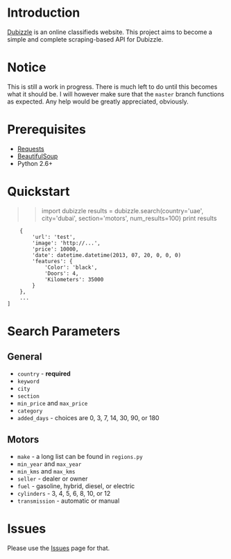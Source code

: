 # Introduction

[Dubizzle](http://www.dubizzle.com/) is an online classifieds website. This project aims to 
become a simple and complete scraping-based API for Dubizzle.

# Notice

This is still a work in progress. There is much left to do until this becomes what it should be. I will however make sure that the `master` branch functions as expected. Any help would be greatly appreciated, obviously.

# Prerequisites

* [Requests](http://docs.python-requests.org/en/latest/index.html)
* [BeautifulSoup](http://www.crummy.com/software/BeautifulSoup/)
* Python 2.6+

# Quickstart

>> import dubizzle
>> results = dubizzle.search(country='uae', city='dubai', section='motors', num_results=100)
>> print results

```[
	{
		'url': 'test',
		'image': 'http://...',
		'price': 10000,
		'date': datetime.datetime(2013, 07, 20, 0, 0, 0)
		'features': {
			'Color': 'black',
			'Doors': 4,
			'Kilometers': 35000
		}
	},
	...
]
```

# Search Parameters

## General

* `country` - **required**
* `keyword`
* `city`
* `section`
* `min_price` and `max_price`
* `category`
* `added_days` - choices are 0, 3, 7, 14, 30, 90, or 180

## Motors

* `make` - a long list can be found in `regions.py`
* `min_year` and `max_year`
* `min_kms` and `max_kms`
* `seller` - dealer or owner
* `fuel` - gasoline, hybrid, diesel, or electric
* `cylinders` - 3, 4, 5, 6, 8, 10, or 12
* `transmission` - automatic or manual

# Issues

Please use the [Issues](https://github.com/Cyph0n/dubizzle/issues) page for that.